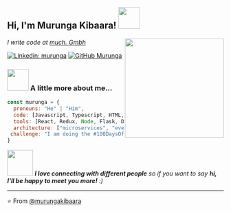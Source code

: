 <!-- ### Hi there 👋 -->

<!--
**MurungaKibaara/murungakibaara** is a ✨ _special_ ✨ repository because its `README.md` (this file) appears on your GitHub profile.

Here are some ideas to get you started:

- 🔭 I’m currently working on ...
- 🌱 I’m currently learning ...
- 👯 I’m looking to collaborate on ...
- 🤔 I’m looking for help with ...
- 💬 Ask me about ...
- 📫 How to reach me: ...
- 😄 Pronouns: ...
- ⚡ Fun fact: ...
-->

<h2> Hi, I'm Murunga Kibaara! <img src="https://media.giphy.com/media/mGcNjsfWAjY5AEZNw6/giphy.gif" width="50"></h2>
<img align='right' src="https://media.giphy.com/media/xT9IgzoKnwFNmISR8I/giphy.gif" width="230">
<p><em>I write code at <a href="http://www.muchconsulting.de">much. Gmbh</a>
<!--   <img src="https://gph.is/g/ZYx6AXO" width="30"> -->
</em></p>

[![Linkedin: murunga](https://img.shields.io/badge/-murungakibaara-blue?style=flat-square&logo=Linkedin&logoColor=white&link=https://www.linkedin.com/in/murunga/)](https://www.linkedin.com/in/murunga/)
[![GitHub Murunga](https://img.shields.io/github/followers/murungakibaara?label=follow&style=social)](https://github.com/murungakibaara)


### <img src="https://media.giphy.com/media/VgCDAzcKvsR6OM0uWg/giphy.gif" width="50"> A little more about me...  

```javascript
const murunga = {
  pronouns: "He" | "Him",
  code: [Javascript, Typescript, HTML, CSS, Dart, Python],
  tools: [React, Redux, Node, Flask, Django, Flutter, Docker],
  architecture: ["microservices", "event-driven", "design system pattern"],
 challenge: "I am doing the #100DaysOfCode challenge focused on react and typescript"
}
```

<img src="https://media.giphy.com/media/LnQjpWaON8nhr21vNW/giphy.gif" width="60"> <em><b>I love connecting with different people</b> so if you want to say <b>hi, I'll be happy to meet you more!</b> :)</em>

---

⭐️ From [@murungakibaara](https://github.com/murungakibaara)

